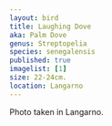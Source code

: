 ```yaml
---
layout: bird
title: Laughing Dove
aka: Palm Dove
genus: Streptopelia
species: senegalensis
published: true
imagelist: [1]
size: 22-24cm.
location: Langarno
---
```


Photo taken in Langarno.
